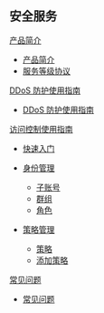 ## 安全服务

[产品简介]()
 
  * [产品简介](平台服务/安全服务/产品简介/安全服务产品简介.md)
  * [服务等级协议](平台服务/安全服务/产品简介/安全服务服务等级协议（SLA）.md)

[DDoS 防护使用指南]()

  * [DDoS 防护使用指南](平台服务/安全服务/DDoS防护使用指南/DDoS防护使用指南.md)


[访问控制使用指南]()
	
  * [快速入门](平台服务/安全服务/访问控制使用指南/访问控制快速入门.md)
  * [身份管理]()

    * [子账号](平台服务/安全服务/访问控制使用指南/身份管理/访问控制子账号.md)
    * [群组](平台服务/安全服务/访问控制使用指南/身份管理/访问控制群组.md)
    * [角色](平台服务/安全服务/访问控制使用指南/身份管理/访问控制角色.md)
  * [策略管理]()
  
    * [策略](平台服务/安全服务/访问控制使用指南/策略管理/访问控制策略.md)
    * [添加策略](平台服务/安全服务/访问控制使用指南/策略管理/访问控制添加策略.md)
  

[常见问题]()

  * [常见问题](平台服务/安全服务/常见问题/安全服务常见问题.md)
